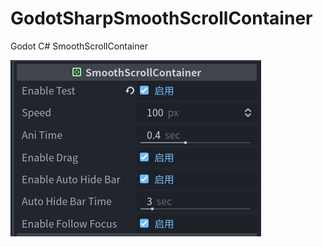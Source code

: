 # GodotSharpSmoothScrollContainer

Godot C# SmoothScrollContainer

![ScreenShot](https://raw.githubusercontent.com/zqymoe/GodotSharpSmoothScrollContainer/main/ScreenShot.png)
